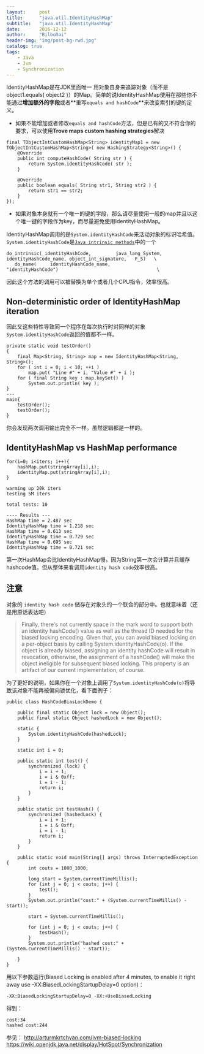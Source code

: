 ```yaml
---
layout:     post
title:      "java.util.IdentityHashMap"
subtitle:   "java.util.IdentityHashMap"
date:       2016-12-12
author:     "BilboDai"
header-img: "img/post-bg-rwd.jpg"
catalog: true
tags:
    - Java
    - Jvm
    - Synchronization
---
```


IdentityHashMap是在JDK里面唯一 用对象自身来追踪对象（而不是object1.equals( object2 )）的Map。简单的说IdentityHashMap使用在那些你不能通过**增加额外的字段**或者**重写`equals and hashCode`**来改变索引的键的定义。

- 如果不能增加或者修改`equals and hashCode`方法，但是已有的又不符合你的要求，可以使用**Trove maps custom hashing strategies**解决

```
final TObjectIntCustomHashMap<String> identityMap1 = new TObjectIntCustomHashMap<String>( new HashingStrategy<String>() {
    @Override
    public int computeHashCode( String str ) {
        return System.identityHashCode( str );
    }

    @Override
    public boolean equals( String str1, String str2 ) {
        return str1 == str2;
    }
});
```

- 如果对象本身就有一个唯一的键的字段，那么请尽量使用一般的map并且以这个唯一键的字段作为key，而尽量避免使用IdentityHashMap。


IdentityHashMap调用的是`System.identityHashCode`来活动对象的标识哈希值。` System.identityHashCode`是[`Java intrinsic methods`](http://hg.openjdk.java.net/jdk8/jdk8/hotspot/file/87ee5ee27509/src/share/vm/classfile/vmSymbols.hpp)中的一个

```
do_intrinsic(_identityHashCode,         java_lang_System,       identityHashCode_name, object_int_signature,   F_S)   \
   do_name(     identityHashCode_name,                           "identityHashCode")                                    \
```

因此这个方法的调用可以被替换为单个或者几个CPU指令，效率很高。

Non-deterministic order of IdentityHashMap iteration
---
因此又这些特性导致同一个程序在每次执行时对同样的对象`System.identityHashCode`返回的值都不一样。

```
private static void testOrder()
{
    final Map<String, String> map = new IdentityHashMap<String, String>();
    for ( int i = 0; i < 10; ++i )
        map.put( "Line #" + i, "Value #" + i );
    for ( final String key : map.keySet() )
        System.out.println( key );
}
---
main{
    testOrder();
    testOrder();
}
```

你会发现两次调用输出完全不一样。虽然逻辑都是一样的。

IdentityHashMap vs HashMap performance
---

```
for(i=0; i<iters; i++){
    hashMap.put(stringArray[i],i);
    identityMap.put(stringArray[i],i);
}

warming up 20k iters
testing 5M iters

total tests: 10

---- Results ---
HashMap time = 2.487 sec
IdentityHashMap time = 1.218 sec
HashMap time = 0.613 sec
IdentityHashMap time = 0.729 sec
HashMap time = 0.695 sec
IdentityHashMap time = 0.721 sec
```

第一次HashMap会比IdentityHashMap慢，因为String第一次会计算并且缓存hashcode值。但从整体来看调用`identity hash code`效率很高。

注意
---
对象的 `identity hash code` 储存在对象头的一个联合的部分中。也就意味着（还是用原话表达吧）

> Finally, there's not currently space in the mark word to support both an identity hashCode() value as well as the thread ID needed for the biased locking encoding. Given that, you can avoid biased locking on a per-object basis by calling System.identityHashCode(o). If the object is already biased, assigning an identity hashCode will result in revocation, otherwise, the assignment of a hashCode() will make the object ineligible for subsequent biased locking. This property is an artifact of our current implementation, of course.

为了更好的说明，如果你在一个对象上调用了`System.identityHashCode(o)`将导致该对象不能再被偏向锁优化，看下面例子：

```
public class HashCodeBiasLockDemo {

    public final static Object lock = new Object();
    public final static Object hashedLock = new Object();

    static {
        System.identityHashCode(hashedLock);
    }

    static int i = 0;

    public static int test() {
        synchronized (lock) {
            i = i + 1;
            i = i & 0xff;
            i = i - 1;
            return i;
        }
    }

    public static int testHash() {
        synchronized (hashedLock) {
            i = i + 1;
            i = i & 0xff;
            i = i - 1;
            return i;
        }
    }

    public static void main(String[] args) throws InterruptedException {
        int couts = 1000_1000;

        long start = System.currentTimeMillis();
        for (int j = 0; j < couts; j++) {
            test();
        }
        System.out.println("cost:" + (System.currentTimeMillis() - start));

        start = System.currentTimeMillis();

        for (int j = 0; j < couts; j++) {
            testHash();
        }
        System.out.println("hashed cost:" + (System.currentTimeMillis() - start));

    }
}
```

用以下参数运行(Biased Locking is enabled after 4 minutes, to enable it right away use -XX:BiasedLockingStartupDelay=0 option)：

```
-XX:BiasedLockingStartupDelay=0 -XX:+UseBiasedLocking
```

得到：

```
cost:34
hashed cost:244
```


参见：
http://arturmkrtchyan.com/jvm-biased-locking
https://wiki.openjdk.java.net/display/HotSpot/Synchronization